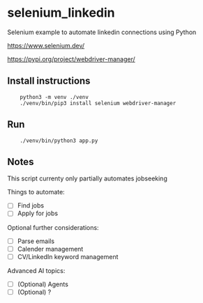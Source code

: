 # selenium_linkedin
 Selenium example to automate linkedin connections using Python

https://www.selenium.dev/

https://pypi.org/project/webdriver-manager/


## Install instructions

		python3 -m venv ./venv
		./venv/bin/pip3 install selenium webdriver-manager
## Run 

		./venv/bin/python3 app.py
		


## Notes

This script currenty only partially automates jobseeking

Things to automate: 

- [ ] Find jobs 
- [ ] Apply for jobs 

Optional further considerations: 

- [ ] Parse emails
- [ ] Calender management
- [ ] CV/LinkedIn keyword management	

Advanced AI topics: 

- [ ] \(Optional) Agents
- [ ] \(Optional) ? 
